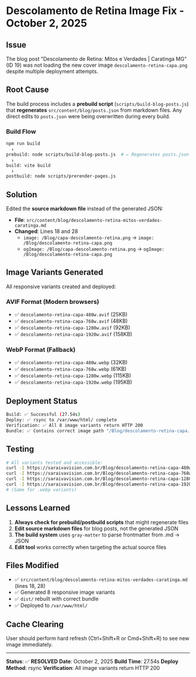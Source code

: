 # Descolamento de Retina Image Fix - October 2, 2025

## Issue
The blog post "Descolamento de Retina: Mitos e Verdades | Caratinga MG" (ID 19) was not loading the new cover image `descolamento-retina-capa.png` despite multiple deployment attempts.

## Root Cause
The build process includes a **prebuild script** (`scripts/build-blog-posts.js`) that **regenerates** `src/content/blog/posts.json` from markdown files. Any direct edits to `posts.json` were being overwritten during every build.

### Build Flow
```bash
npm run build
  ↓
prebuild: node scripts/build-blog-posts.js  # ← Regenerates posts.json from .md files!
  ↓
build: vite build
  ↓
postbuild: node scripts/prerender-pages.js
```

## Solution
Edited the **source markdown file** instead of the generated JSON:
- **File**: `src/content/blog/descolamento-retina-mitos-verdades-caratinga.md`
- **Changed**: Lines 18 and 28
  - `image: /Blog/capa-descolamento-retina.png` → `image: /Blog/descolamento-retina-capa.png`
  - `ogImage: /Blog/capa-descolamento-retina.png` → `ogImage: /Blog/descolamento-retina-capa.png`

## Image Variants Generated
All responsive variants created and deployed:

### AVIF Format (Modern browsers)
- ✅ `descolamento-retina-capa-480w.avif` (25KB)
- ✅ `descolamento-retina-capa-768w.avif` (48KB)
- ✅ `descolamento-retina-capa-1280w.avif` (92KB)
- ✅ `descolamento-retina-capa-1920w.avif` (158KB)

### WebP Format (Fallback)
- ✅ `descolamento-retina-capa-480w.webp` (32KB)
- ✅ `descolamento-retina-capa-768w.webp` (61KB)
- ✅ `descolamento-retina-capa-1280w.webp` (115KB)
- ✅ `descolamento-retina-capa-1920w.webp` (195KB)

## Deployment Status
```bash
Build: ✅ Successful (27.54s)
Deploy: ✅ rsync to /var/www/html/ complete
Verification: ✅ All 8 image variants return HTTP 200
Bundle: ✅ Contains correct image path "/Blog/descolamento-retina-capa.png"
```

## Testing
```bash
# All variants tested and accessible:
curl -I https://saraivavision.com.br/Blog/descolamento-retina-capa-480w.avif  # 200 OK
curl -I https://saraivavision.com.br/Blog/descolamento-retina-capa-768w.avif  # 200 OK
curl -I https://saraivavision.com.br/Blog/descolamento-retina-capa-1280w.avif # 200 OK
curl -I https://saraivavision.com.br/Blog/descolamento-retina-capa-1920w.avif # 200 OK
# (Same for .webp variants)
```

## Lessons Learned
1. **Always check for prebuild/postbuild scripts** that might regenerate files
2. **Edit source markdown files** for blog posts, not the generated JSON
3. **The build system** uses `gray-matter` to parse frontmatter from .md → JSON
4. **Edit tool** works correctly when targeting the actual source files

## Files Modified
- ✅ `src/content/blog/descolamento-retina-mitos-verdades-caratinga.md` (lines 18, 28)
- ✅ Generated 8 responsive image variants
- ✅ `dist/` rebuilt with correct bundle
- ✅ Deployed to `/var/www/html/`

## Cache Clearing
User should perform hard refresh (Ctrl+Shift+R or Cmd+Shift+R) to see new image immediately.

---
**Status**: ✅ **RESOLVED**
**Date**: October 2, 2025
**Build Time**: 27.54s
**Deploy Method**: rsync
**Verification**: All image variants return HTTP 200
